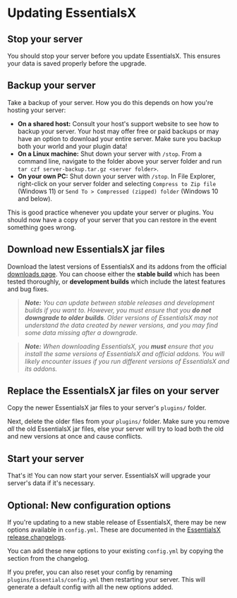# Updating EssentialsX

## Stop your server

You should stop your server before you update EssentialsX. This ensures your data is saved properly before the upgrade.

## Backup your server

Take a backup of your server. How you do this depends on how you're hosting your server:

- **On a shared host:** Consult your host's support website to see how to backup your server. Your host may offer free or paid backups or may have an option to download your entire server. Make sure you backup both your world and your plugin data!
- **On a Linux machine:** Shut down your server with `/stop`. From a command line, navigate to the folder above your server folder and run `tar czf server-backup.tar.gz <server folder>`.
- **On your own PC:** Shut down your server with `/stop`. In File Explorer, right-click on your server folder and selecting `Compress to Zip file` (Windows 11) or `Send To > Compressed (zipped) folder` (Windows 10 and below).

This is good practice whenever you update your server or plugins. You should now have a copy of your server that you can restore in the event something goes wrong.

## Download new EssentialsX jar files

Download the latest versions of EssentialsX and its addons from the official [downloads page](https://essentialsx.net/downloads.html). You can choose either the **stable build** which has been tested thoroughly, or **development builds** which include the latest features and bug fixes.

> _**Note:** You can update between stable releases and development builds if you want to. However, you must ensure that you **do not downgrade to older builds**. Older versions of EssentialsX may not understand the data created by newer versions, and you may find some data missing after a downgrade._

> _**Note:** When downloading EssentialsX, you **must** ensure that you install the same versions of EssentialsX and official addons. You will likely encounter issues if you run different versions of EssentialsX and its addons._

## Replace the EssentialsX jar files on your server

Copy the newer EssentialsX jar files to your server's `plugins/` folder.

Next, delete the older files from your `plugins/` folder. Make sure you remove _all_ the old EssentialsX jar files, else your server will try to load both the old and new versions at once and cause conflicts.

## Start your server

That's it! You can now start your server. EssentialsX will upgrade your server's data if it's necessary.

## Optional: New configuration options

If you're updating to a new stable release of EssentialsX, there may be new options available in `config.yml`. These are documented in the [EssentialsX release changelogs](https://github.com/EssentialsX/Essentials/releases).

You can add these new options to your existing `config.yml` by copying the section from the changelog.

If you prefer, you can also reset your config by renaming `plugins/Essentials/config.yml` then restarting your server. This will generate a default config with all the new options added.
